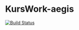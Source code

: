 # KursWork-aegis

[![Build Status](https://travis-ci.org/Kasmas/KursWork-aegis.svg?branch=master)](https://travis-ci.org/Kasmas/KursWork-aegis)
